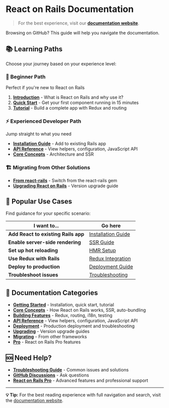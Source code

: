 # React on Rails Documentation

> For the best experience, visit our **[documentation website](https://www.shakacode.com/react-on-rails/docs/)**.

Browsing on GitHub? This guide will help you navigate the documentation.

## 📚 Learning Paths

Choose your journey based on your experience level:

### 🔰 **Beginner Path**

Perfect if you're new to React on Rails

1. **[Introduction](./introduction.md)** - What is React on Rails and why use it?
2. **[Quick Start](./getting-started/quick-start.md)** - Get your first component running in 15 minutes
3. **[Tutorial](./getting-started/tutorial.md)** - Build a complete app with Redux and routing

### ⚡ **Experienced Developer Path**

Jump straight to what you need

- **[Installation Guide](./getting-started/installation-into-an-existing-rails-app.md)** - Add to existing Rails app
- **[API Reference](./api-reference/view-helpers-api.md)** - View helpers, configuration, JavaScript API
- **[Core Concepts](./core-concepts/how-react-on-rails-works.md)** - Architecture and SSR

### 🏗️ **Migrating from Other Solutions**

- **[From react-rails](./migrating/migrating-from-react-rails.md)** - Switch from the react-rails gem
- **[Upgrading React on Rails](./upgrading/upgrading-react-on-rails.md)** - Version upgrade guide

## 🎯 Popular Use Cases

Find guidance for your specific scenario:

| I want to...                        | Go here                                                                               |
| ----------------------------------- | ------------------------------------------------------------------------------------- |
| **Add React to existing Rails app** | [Installation Guide](./getting-started/installation-into-an-existing-rails-app.md)    |
| **Enable server-side rendering**    | [SSR Guide](./core-concepts/react-server-rendering.md)                                |
| **Set up hot reloading**            | [HMR Setup](./building-features/hmr-and-hot-reloading-with-the-webpack-dev-server.md) |
| **Use Redux with Rails**            | [Redux Integration](./building-features/react-and-redux.md)                           |
| **Deploy to production**            | [Deployment Guide](./deployment/deployment.md)                                        |
| **Troubleshoot issues**             | [Troubleshooting](./deployment/troubleshooting.md)                                    |

## 📖 Documentation Categories

- **[Getting Started](./getting-started/)** - Installation, quick start, tutorial
- **[Core Concepts](./core-concepts/)** - How React on Rails works, SSR, auto-bundling
- **[Building Features](./building-features/)** - Redux, routing, i18n, testing
- **[API Reference](./api-reference/)** - View helpers, configuration, JavaScript API
- **[Deployment](./deployment/)** - Production deployment and troubleshooting
- **[Upgrading](./upgrading/)** - Version upgrade guides
- **[Migrating](./migrating/)** - From other frameworks
- **[Pro](./pro/)** - React on Rails Pro features

## 🆘 Need Help?

- **[Troubleshooting Guide](./deployment/troubleshooting.md)** - Common issues and solutions
- **[GitHub Discussions](https://github.com/shakacode/react_on_rails/discussions)** - Ask questions
- **[React on Rails Pro](https://www.shakacode.com/react-on-rails-pro/)** - Advanced features and professional support

---

**💡 Tip:** For the best reading experience with full navigation and search, visit the [documentation website](https://www.shakacode.com/react-on-rails/docs/).
